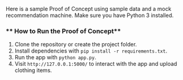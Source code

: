 Here is a sample Proof of Concept using sample data and a mock recommendation machine.
Make sure you have Python 3 installed. 
### ** How to Run the Proof of Concept**

1. Clone the repository or create the project folder.
2. Install dependencies with `pip install -r requirements.txt`.
3. Run the app with `python app.py`.
4. Visit `http://127.0.0.1:5000/` to interact with the app and upload clothing items.